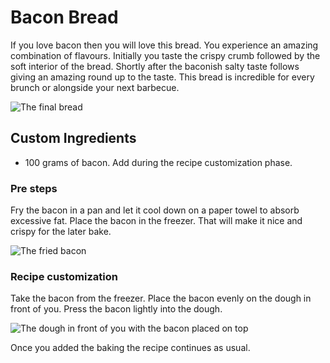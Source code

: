# Bacon Bread

If you love bacon then you will love this bread. You experience an amazing combination of flavours. Initially you taste the crispy crumb followed by the soft interior of the bread. Shortly after the baconish salty taste follows giving an amazing round up to the taste. This bread is incredible for every brunch or alongside your next barbecue.

![The final bread](https://i.imgur.com/EYQnBpb.png)

## Custom Ingredients

- 100 grams of bacon. Add during the recipe customization phase.

### Pre steps

Fry the bacon in a pan and let it cool down on a paper towel to absorb excessive fat. Place the bacon in the freezer. That will make it nice and crispy for the later bake.

![The fried bacon](https://i.imgur.com/rtD0fnU.jpg)

### Recipe customization

Take the bacon from the freezer. Place the bacon evenly on the dough in front of you. Press the bacon lightly into the dough.

![The dough in front of you with the bacon placed on top](https://i.imgur.com/ZlL96Sp.jpg)

Once you added the baking the recipe continues as usual.